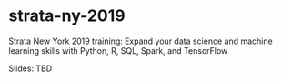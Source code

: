 # strata-ny-2019
Strata New York 2019 training: Expand your data science and machine learning skills with Python, R, SQL, Spark, and TensorFlow

Slides: TBD

